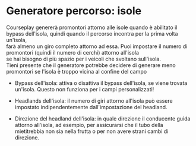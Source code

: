 # Generatore percorso: isole

  
Courseplay genererà promontori attorno alle isole quando è abilitato il bypass dell'isola, quindi quando il percorso incontra per la prima volta un'isola,  
farà almeno un giro completo attorno ad essa. Puoi impostare il numero di promontori (quindi il numero di cerchi) attorno all'isola  
se hai bisogno di più spazio per i veicoli che svoltano sull'isola.   
Tieni presente che il generatore potrebbe decidere di generare meno promontori se l'isola è troppo vicina al confine del campo  


  

- Bypass dell'isola: attiva o disattiva il bypass dell'isola, se viene trovata un'isola. Questo non funziona per i campi personalizzati!  

- Headlands dell'isola: il numero di giri attorno all'isola può essere impostato indipendentemente dall'impostazione del headland.  

- Direzione del headland dell'isola: in quale direzione il conducente guida attorno all'isola, ad esempio, per assicurarsi che il tubo della mietitrebbia non sia nella frutta o per non avere strani cambi di direzione.  


